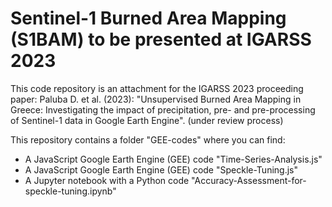 # Sentinel-1 Burned Area Mapping (S1BAM) to be presented at IGARSS 2023
This code repository is an attachment for the IGARSS 2023 proceeding paper: Paluba D. et al. (2023): "Unsupervised Burned Area Mapping in Greece: Investigating the impact of precipitation, pre- and pre-processing of Sentinel-1 data in Google Earth Engine". (under review process)

</b> This repository contains a folder "GEE-codes" where you can find:
  - A JavaScript Google Earth Engine (GEE) code "Time-Series-Analysis.js" 
  - A JavaScript Google Earth Engine (GEE) code "Speckle-Tuning.js" 
  - A Jupyter notebook with a Python code "Accuracy-Assessment-for-speckle-tuning.ipynb"  
